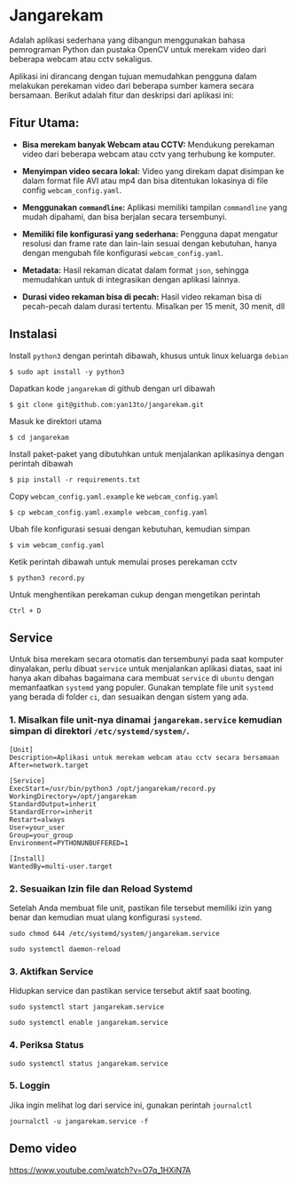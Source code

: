 # Jangarekam

Adalah aplikasi sederhana yang dibangun menggunakan bahasa pemrograman Python dan pustaka OpenCV untuk merekam video dari beberapa webcam atau cctv sekaligus.

Aplikasi ini dirancang dengan tujuan memudahkan pengguna dalam melakukan perekaman video dari beberapa sumber kamera secara bersamaan. Berikut adalah fitur dan deskripsi dari aplikasi ini:

## Fitur Utama:

- **Bisa merekam banyak Webcam atau CCTV:** Mendukung perekaman video dari beberapa webcam atau cctv yang terhubung ke komputer.

- **Menyimpan video secara lokal:** Video yang direkam dapat disimpan ke dalam format file AVI atau mp4 dan bisa ditentukan lokasinya di file config `webcam_config.yaml`.

- **Menggunakan `commandline`:** Aplikasi memiliki tampilan `commandline` yang mudah dipahami, dan bisa berjalan secara tersembunyi.

- **Memiliki file konfigurasi yang sederhana:** Pengguna dapat mengatur resolusi dan frame rate dan lain-lain sesuai dengan kebutuhan, hanya dengan mengubah file konfigurasi `webcam_config.yaml`.

- **Metadata:** Hasil rekaman dicatat dalam format `json`, sehingga memudahkan untuk di integrasikan dengan aplikasi lainnya.

- **Durasi video rekaman bisa di pecah:** Hasil video rekaman bisa di pecah-pecah dalam durasi tertentu. Misalkan per 15 menit, 30 menit, dll

## Instalasi

Install `python3` dengan perintah dibawah, khusus untuk linux keluarga `debian`

``$ sudo apt install -y python3``

Dapatkan kode `jangarekam` di github dengan url dibawah

``$ git clone git@github.com:yan13to/jangarekam.git``

Masuk ke direktori utama

``$ cd jangarekam``

Install paket-paket yang dibutuhkan untuk menjalankan aplikasinya dengan perintah dibawah

``$ pip install -r requirements.txt``

Copy `webcam_config.yaml.example` ke `webcam_config.yaml`

``$ cp webcam_config.yaml.example webcam_config.yaml``

Ubah file konfigurasi sesuai dengan kebutuhan, kemudian simpan

``$ vim webcam_config.yaml`` 

Ketik perintah dibawah untuk memulai proses perekaman cctv

``$ python3 record.py``

Untuk menghentikan perekaman cukup dengan mengetikan perintah

``Ctrl + D``

## Service

Untuk bisa merekam secara otomatis dan tersembunyi pada saat komputer dinyalakan, perlu dibuat `service` untuk menjalankan aplikasi diatas, saat ini hanya akan dibahas bagaimana cara membuat `service` di `ubuntu` dengan memanfaatkan `systemd` yang populer. Gunakan template file unit `systemd` yang berada di folder `ci`, dan sesuaikan dengan sistem yang ada. 

### 1. Misalkan file unit-nya dinamai `jangarekam.service` kemudian simpan di direktori `/etc/systemd/system/`.

```
[Unit]
Description=Aplikasi untuk merekam webcam atau cctv secara bersamaan
After=network.target

[Service]
ExecStart=/usr/bin/python3 /opt/jangarekam/record.py
WorkingDirectory=/opt/jangarekam
StandardOutput=inherit
StandardError=inherit
Restart=always
User=your_user
Group=your_group
Environment=PYTHONUNBUFFERED=1

[Install]
WantedBy=multi-user.target

```
### 2. Sesuaikan Izin file dan Reload Systemd

Setelah Anda membuat file unit, pastikan file tersebut memiliki izin yang benar dan kemudian muat ulang konfigurasi `systemd`.

```
sudo chmod 644 /etc/systemd/system/jangarekam.service
```

```
sudo systemctl daemon-reload
```

### 3. Aktifkan Service

Hidupkan service dan pastikan service tersebut aktif saat booting.

```
sudo systemctl start jangarekam.service
```

```
sudo systemctl enable jangarekam.service
```

### 4. Periksa Status

```
sudo systemctl status jangarekam.service
```

### 5. Loggin

Jika ingin melihat log dari service ini, gunakan perintah ``journalctl``

```
journalctl -u jangarekam.service -f
```

## Demo video
https://www.youtube.com/watch?v=O7q_1HXiN7A
